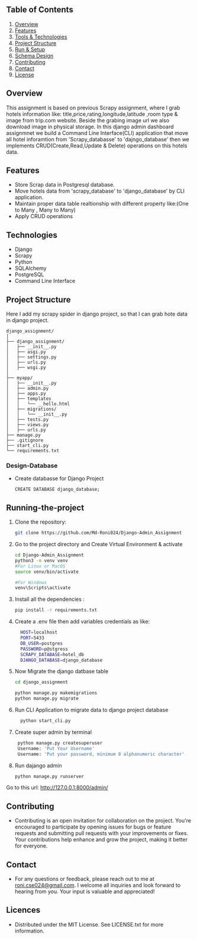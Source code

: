 ## Table of Contents
1. [Overview ](#Overview )
1. [Features](#features)
2. [Tools & Technologies](#technologies)
3. [Project Structure](#project-structure) 
5. [Run & Setup](#Running-the-project)
6. [Schema Design](#Design-Database)
7. [Contributing](#Contributing)
8. [Contact](#Contact)
10. [License](#license)


## Overview

This assignment is based on previous Scrapy assignment, where I grab hotels information like: title,price,rating,longitude,latitude ,room type & image from trip.com website. Beside the grabing image url we also download image in physical storage. In this django admin dashboard assignmnet we build a Command Line Interface(CLI) application that move all hotel inforamtion from 'Scrapy_databasse' to 'dajngo_database' then we implements CRUD(Create,Read,Update & Delete) operations on this hotels data. 




## Features

- Store Scrap data in Postgresql database.
- Move hotels data from 'scrapy_database' to 'django_database' by CLI application.
- Maintain proper data table realtionship with different property like:(One to Many , Many to Many)
- Apply CRUD operations

## Technologies
- Django
- Scrapy
- Python
- SQLAlchemy
- PostgreSQL
- Command Line Interface

 

## Project Structure

Here I add my scrapy spider in django project, so that I can grab hote data in django project.

```
django_assignment/
│
├── django_assignment/
│   ├── __init__.py
│   ├── asgi.py
│   ├── settings.py
│   ├── urls.py
│   ├── wsgi.py
│
├── myapp/
│   ├── __init__.py
│   ├── admin.py
│   ├── apps.py
│   ├── templates
│   │   └── __hello.html
│   ├── migrations/
│   │   └── __init__.py
│   ├── tests.py
│   ├── views.py
│   ├── urls.py
├── manage.py
├── .gitignore
├── start_cli.py
└── requirements.txt

```


### Design-Database
- Create databasse for Django Project
  ```
  CREATE DATABASE django_database;
  ```


## Running-the-project

1. Clone the repository:
   ```bash
   git clone https://github.com/Md-Roni024/Django-Admin_Assignment

   ```

2. Go to the project directory and Create Virtual Environment & activate
    ```bash
    cd Django-Admin_Assignment
    python3 -m venv venv
    #For Linux or MacOS
    source venv/bin/activate

    #For Windows
    venv\Scripts\activate
    ```


3. Install all the dependencies :
   ```bash
   pip install -r requirements.txt
   ```
4. Create a .env file then add variables credentials as like:
    ```bash
      HOST=localhost
      PORT=5433
      DB_USER=postgres
      PASSWORD=p@stgress
      SCRAPY_DATABASE=hotel_db
      DJANGO_DATABASE=django_database
    ```


5. Now Migrate the django datbase table

    ```bash
    cd django_assignment

    python manage.py makemigrations
    python manage.py migrate
    ```
8. Run CLI Application to migrate data to django project database
    ```bash
      python start_cli.py
    ```

9. Create super admin by terminal

   ```bash
    python manage.py createsuperuser
    Username: 'Put Your Username'
    Username: 'Put your password, minimum 8 alphanumeric character'
   ```
10. Run dajango admin
    ```bash
    python manage.py runserver
    ```

   Go to this url: http://127.0.0.1:8000/admin/

  

## Contributing
- Contributing is an open invitation for collaboration on the project. You're encouraged to participate by opening issues for bugs or feature requests and submitting pull requests with your improvements or fixes. Your contributions help enhance and grow the project, making it better for everyone.

## Contact

- For any questions or feedback, please reach out to me at roni.cse024@gmail.com. I welcome all inquiries and look forward to hearing from you. Your input is valuable and appreciated!

## Licences
- Distributed under the MIT License. See LICENSE.txt for more information.
